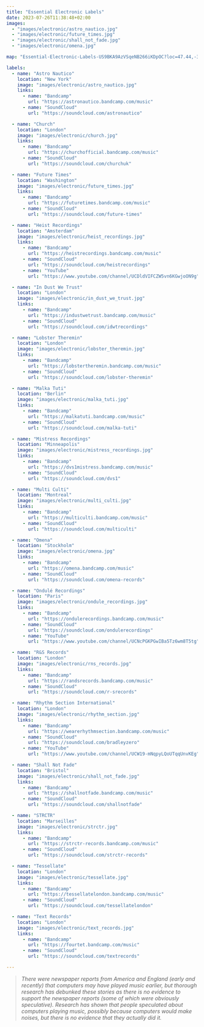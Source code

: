 ```yaml
---
title: "Essential Electronic Labels"
date: 2023-07-26T11:38:48+02:00
images:
  - "images/electronic/astro_nautico.jpg"
  - "images/electronic/future_times.jpg"
  - "images/electronic/shall_not_fade.jpg"
  - "images/electronic/omena.jpg"

map: "Essential-Electronic-Labels-US9BKA9AzVSqeNB266iKDpOC?loc=47.44,-37.44,3z"

labels:
  - name: "Astro Nautico"
    location: "New York"
    image: "images/electronic/astro_nautico.jpg"
    links:
      - name: "Bandcamp"
        url: "https://astronautico.bandcamp.com/music"
      - name: "SoundCloud"
        url: "https://soundcloud.com/astronautico"

  - name: "Church"
    location: "London"
    image: "images/electronic/church.jpg"
    links:
      - name: "Bandcamp"
        url: "https://churchofficial.bandcamp.com/music"
      - name: "SoundCloud"
        url: "https://soundcloud.com/churchuk"

  - name: "Future Times"
    location: "Washington"
    image: "images/electronic/future_times.jpg"
    links:
      - name: "Bandcamp"
        url: "https://futuretimes.bandcamp.com/music"
      - name: "SoundCloud"
        url: "https://soundcloud.com/future-times"

  - name: "Heist Recordings"
    location: "Amsterdam"
    image: "images/electronic/heist_recordings.jpg"
    links:
      - name: "Bandcamp"
        url: "https://heistrecordings.bandcamp.com/music"
      - name: "SoundCloud"
        url: "https://soundcloud.com/heistrecordings"
      - name: "YouTube"
        url: "https://www.youtube.com/channel/UCDldVIFCZW5vn6KGwjoON9g"

  - name: "In Dust We Trust"
    location: "London"
    image: "images/electronic/in_dust_we_trust.jpg"
    links:
      - name: "Bandcamp"
        url: "https://industwetrust.bandcamp.com/music"
      - name: "SoundCloud"
        url: "https://soundcloud.com/idwtrecordings"

  - name: "Lobster Theremin"
    location: "London"
    image: "images/electronic/lobster_theremin.jpg"
    links:
      - name: "Bandcamp"
        url: "https://lobstertheremin.bandcamp.com/music"
      - name: "SoundCloud"
        url: "https://soundcloud.com/lobster-theremin"

  - name: "Malka Tuti"
    location: "Berlin"
    image: "images/electronic/malka_tuti.jpg"
    links:
      - name: "Bandcamp"
        url: "https://malkatuti.bandcamp.com/music"
      - name: "SoundCloud"
        url: "https://soundcloud.com/malka-tuti"

  - name: "Mistress Recordings"
    location: "Minneapolis"
    image: "images/electronic/mistress_recordings.jpg"
    links:
      - name: "Bandcamp"
        url: "https://dvs1mistress.bandcamp.com/music"
      - name: "SoundCloud"
        url: "https://soundcloud.com/dvs1"

  - name: "Multi Culti"
    location: "Montreal"
    image: "images/electronic/multi_culti.jpg"
    links:
      - name: "Bandcamp"
        url: "https://multiculti.bandcamp.com/music"
      - name: "SoundCloud"
        url: "https://soundcloud.com/multiculti"

  - name: "Omena"
    location: "Stockholm"
    image: "images/electronic/omena.jpg"
    links:
      - name: "Bandcamp"
        url: "https://omena.bandcamp.com/music"
      - name: "SoundCloud"
        url: "https://soundcloud.com/omena-records"

  - name: "Ondulé Recordings"
    location: "Paris"
    image: "images/electronic/ondule_recordings.jpg"
    links:
      - name: "Bandcamp"
        url: "https://ondulerecordings.bandcamp.com/music"
      - name: "SoundCloud"
        url: "https://soundcloud.com/ondulerecordings"
      - name: "YouTube"
        url: "https://www.youtube.com/channel/UCNcPGKPGwIBa5Tz6wm8T5tg"

  - name: "R&S Records"
    location: "London"
    image: "images/electronic/rns_records.jpg"
    links:
      - name: "Bandcamp"
        url: "https://randsrecords.bandcamp.com/music"
      - name: "SoundCloud"
        url: "https://soundcloud.com/r-srecords"

  - name: "Rhythm Section International"
    location: "London"
    image: "images/electronic/rhythm_section.jpg"
    links:
      - name: "Bandcamp"
        url: "https://wearerhythmsection.bandcamp.com/music"
      - name: "SoundCloud"
        url: "https://soundcloud.com/bradleyzero"
      - name: "YouTube"
        url: "https://www.youtube.com/channel/UCW19-mNqpyLQoUTqqUnvKEg"

  - name: "Shall Not Fade"
    location: "Bristol"
    image: "images/electronic/shall_not_fade.jpg"
    links:
      - name: "Bandcamp"
        url: "https://shallnotfade.bandcamp.com/music"
      - name: "SoundCloud"
        url: "https://soundcloud.com/shallnotfade"

  - name: "STRCTR"
    location: "Marseilles"
    image: "images/electronic/strctr.jpg"
    links:
      - name: "Bandcamp"
        url: "https://strctr-records.bandcamp.com/music"
      - name: "SoundCloud"
        url: "https://soundcloud.com/strctr-records"

  - name: "Tessellate"
    location: "London"
    image: "images/electronic/tessellate.jpg"
    links:
      - name: "Bandcamp"
        url: "https://tessellatelondon.bandcamp.com/music"
      - name: "SoundCloud"
        url: "https://soundcloud.com/tessellatelondon"

  - name: "Text Records"
    location: "London"
    image: "images/electronic/text_records.jpg"
    links:
      - name: "Bandcamp"
        url: "https://fourtet.bandcamp.com/music"
      - name: "SoundCloud"
        url: "https://soundcloud.com/textrecords"

---
```


> *There were newspaper reports from America and England (early and recently) that computers may have played music earlier, but thorough research has debunked these stories as there is no evidence to support the newspaper reports (some of which were obviously speculative). Research has shown that people speculated about computers playing music, possibly because computers would make noises, but there is no evidence that they actually did it.*